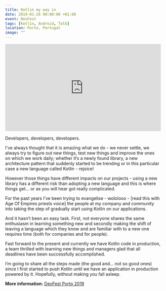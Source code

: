 ```yaml
---
title: Kotlin my way in
date: 2019-01-26 00:00:00 +01:00
event: DevFest
tags: [Kotlin, Android, Talk]
location: Porto, Portugal
image: ""
---
```


<div style="left: 0; width: 100%; height: 0; position: relative; padding-bottom: 56.1972%;">
	<iframe src="https://speakerdeck.com/player/ecb92607339b45aa9d1c813efc59c84c" style="border: 0; top: 0; left: 0; width: 100%; height: 100%; position: absolute;" allowfullscreen scrolling="no" allow="encrypted-media">
	</iframe>
</div>


Developers, developers, developers.

I've always thought that it is amazing what we do - we never settle, we always try to figure out new things, test new things and improve the ones on which we work daily; whether it’s a newly found library, a new architecture pattern that suddenly started to be trending or in this particular case a new language called Kotlin - rejoice!

However those things have different impacts on our projects - using a new library has a different risk than adopting a new language and this is where things get… or as you will hear got really complicated.

For the past years I’ve been trying to evangelise - wololooo - [read this with Age Of Empires priests voice] the people at my company and community into taking the step of gradually start using Kotlin on our applications.

And it hasn’t been an easy task. First, not everyone shares the same enthusiasm in learning something new and secondly making the shift of leaving a language which they know and are familiar with to a new one requires time (both for companies and for people).

Fast forward to the present and currently we have Kotlin code in production, a team thrilled with learning new things and managers glad that all deadlines have been successfully accomplished.

I’m going to share all the steps made (the good and… not so good ones) since I first started to push Kotlin until we have an application in production powered by it. Hopefully, without making you fall asleep.




**More information:** <a href="https://devfest.gdgporto.xyz/" rel="noopener">DevFest Porto 2019</a>